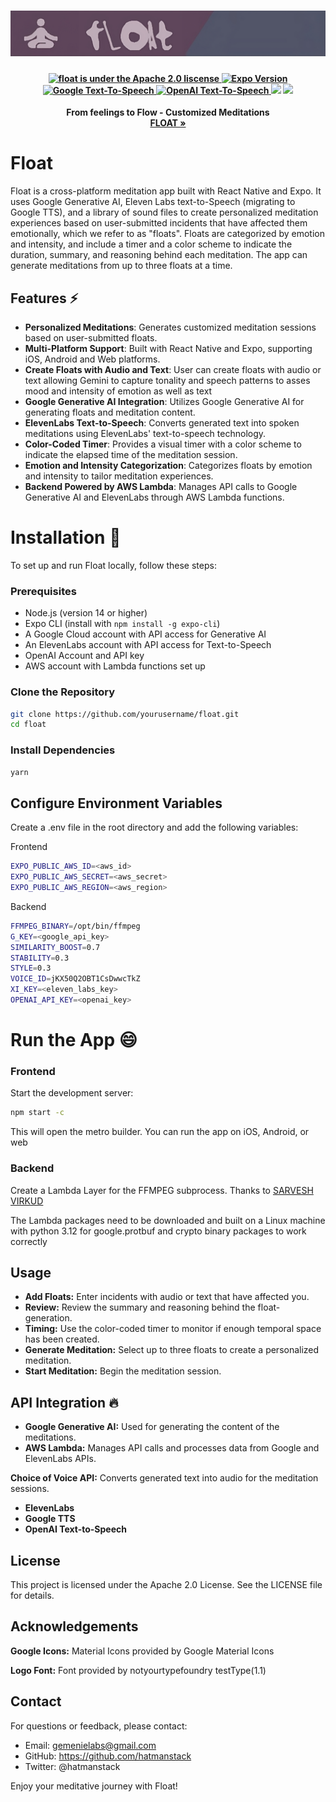 <h1 align="center">
  <img width="800" src="banner.png" alt="float-app icon">
</h1>
<h4 align="center">
  <a href="https://www.apache.org/licenses/LICENSE-2.0.html">
    <img src="https://img.shields.io/badge/license-Apache2.0-blue" alt="float is under the Apache 2.0 liscense" />
  </a>
  <a href="https://github.com/circlemind-ai/fast-graphrag/blob/main/CONTRIBUTING.md">
    <img src="https://img.shields.io/badge/Expo-51+-green" alt="Expo Version" />
  </a>
  <a href="https://cloud.google.com/text-to-speech/docs/basics">
    <img src="https://img.shields.io/badge/Google%20TTS->=2.6-yellow" alt="Google Text-To-Speech" />
  </a>
  <a href="https://platform.openai.com/docs/guides/text-to-speech">
    <img src="https://img.shields.io/badge/OpenAI-voilet" alt="OpenAI Text-To-Speech" />
  </a>
  <img src="https://img.shields.io/youtube/views/8hmrio2A5Og">
  <a href="https://www.python.org/">
  <img src="https://img.shields.io/badge/python->=3.12.1-blue">
  </a>
</h4>
<p align="center">
  <p align="center"><b>From feelings to Flow - Customized Meditations <br> <a href="https://float-app.fun/"> FLOAT » </a> </b> </p>
</p>

# Float

Float is a cross-platform meditation app built with React Native and Expo. It uses Google Generative AI, Eleven Labs text-to-Speech (migrating to Google TTS), and a library of sound files to create personalized meditation experiences based on user-submitted incidents that have affected them emotionally, which we refer to as "floats". Floats are categorized by emotion and intensity, and include a timer and a color scheme to indicate the duration, summary, and reasoning behind each meditation. The app can generate meditations from up to three floats at a time.

## Features :zap:

- **Personalized Meditations**: Generates customized meditation sessions based on user-submitted floats.
- **Multi-Platform Support**: Built with React Native and Expo, supporting iOS, Android and Web platforms.
- **Create Floats with Audio and Text**: User can create floats with audio or text allowing Gemini to capture tonality and speech patterns to asses mood and intensity of emotion as well as text
- **Google Generative AI Integration**: Utilizes Google Generative AI for generating floats and meditation content.
- **ElevenLabs Text-to-Speech**: Converts generated text into spoken meditations using ElevenLabs' text-to-speech technology.
- **Color-Coded Timer**: Provides a visual timer with a color scheme to indicate the elapsed time of the meditation session.
- **Emotion and Intensity Categorization**: Categorizes floats by emotion and intensity to tailor meditation experiences.
- **Backend Powered by AWS Lambda**: Manages API calls to Google Generative AI and ElevenLabs through AWS Lambda functions.

# Installation :eyes:

To set up and run Float locally, follow these steps:

### Prerequisites

- Node.js (version 14 or higher)
- Expo CLI (install with `npm install -g expo-cli`)
- A Google Cloud account with API access for Generative AI
- An ElevenLabs account with API access for Text-to-Speech
- OpenAI Account and API key
- AWS account with Lambda functions set up

### Clone the Repository

```bash
git clone https://github.com/yourusername/float.git
cd float
```

### Install Dependencies
```bash
yarn
```

## Configure Environment Variables
Create a .env file in the root directory and add the following variables:

Frontend
```bash
EXPO_PUBLIC_AWS_ID=<aws_id>
EXPO_PUBLIC_AWS_SECRET=<aws_secret>
EXPO_PUBLIC_AWS_REGION=<aws_region>
```

Backend
```bash
FFMPEG_BINARY=/opt/bin/ffmpeg
G_KEY=<google_api_key>
SIMILARITY_BOOST=0.7
STABILITY=0.3
STYLE=0.3
VOICE_ID=jKX50Q2OBT1CsDwwcTkZ
XI_KEY=<eleven_labs_key>
OPENAI_API_KEY=<openai_key>
```

# Run the App :smile:

### Frontend

Start the development server:

```bash
npm start -c
```
This will open the metro builder. You can run the app on iOS, Android, or web

### Backend

Create a Lambda Layer for the FFMPEG subprocess.  Thanks to [SARVESH VIRKUD](https://virkud-sarvesh.medium.com/building-ffmpeg-layer-for-a-lambda-function-a206f36d3edc)

The Lambda packages need to be downloaded and built on a Linux machine with python 3.12 for google.protbuf and crypto binary packages to work correctly 

## Usage

- **Add Floats:** Enter incidents with audio or text that have affected you.
- **Review:** Review the summary and reasoning behind the float-generation. 
- **Timing:** Use the color-coded timer to monitor if enough temporal space has been created.
- **Generate Meditation:** Select up to three floats to create a personalized meditation.
- **Start Meditation:** Begin the meditation session. 

## API Integration :fire:

- **Google Generative AI:** Used for generating the content of the meditations.
- **AWS Lambda:** Manages API calls and processes data from Google and ElevenLabs APIs.

**Choice of Voice API:** Converts generated text into audio for the meditation sessions.
- **ElevenLabs** 
- **Google TTS**
- **OpenAI Text-to-Speech**


## License
This project is licensed under the Apache 2.0 License. See the LICENSE file for details.

## Acknowledgements

**Google Icons:** Material Icons provided by Google Material Icons

**Logo Font:** Font provided by notyourtypefoundry testType(1.1)

## Contact
For questions or feedback, please contact:

- Email: gemenielabs@gmail.com
- GitHub: https://github.com/hatmanstack
- Twitter: @hatmanstack

Enjoy your meditative journey with Float!

